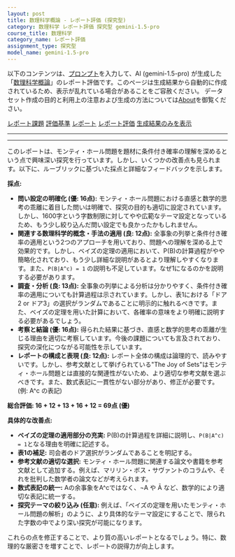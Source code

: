 ```yaml
---
layout: post
title: 数理科学概論 - レポート評価 (探究型)
category: 数理科学 レポート評価 探究型 gemini-1.5-pro
course_title: 数理科学
category_name: レポート評価
assignment_type: 探究型
model_name: gemini-1.5-pro
---
```


以下のコンテンツは、[プロンプト](https://github.com/takedatoshiyuki/synthetic_assignments/tree/main/generated/数理科学/gemini-1.5-pro/prompt_レポート評価-探究型.md)を入力して、AI (gemini-1.5-pro) が生成した「[数理科学概論](/contents/数理科学/)」のレポート評価です。このページは生成結果から自動的に作成されているため、表示が乱れている場合があることをご容赦ください。
データセット作成の目的と利用上の注意および生成の方法については[About](/About)を御覧ください。

[レポート課題](../レポート課題-探究型)
[評価基準](../評価基準-探究型)
[レポート](../レポート-探究型)
[レポート評価](../レポート評価-探究型)
[生成結果のみを表示](https://github.com/takedatoshiyuki/synthetic_assignments/tree/main/generated/数理科学/gemini-1.5-pro/レポート評価-探究型.md)
  

***
***
  
このレポートは、モンティ・ホール問題を題材に条件付き確率の理解を深めるという点で興味深い探究を行っています。しかし、いくつかの改善点も見られます。以下に、ルーブリックに基づいた採点と詳細なフィードバックを示します。

**採点:**

* **問い設定の明確化 (優: 16点):** モンティ・ホール問題における直感と数学的思考の乖離に着目した問いは明確で、探究の目的も適切に設定されています。しかし、1600字という字数制限に対してやや広範なテーマ設定となっているため、もう少し絞り込んだ問い設定でも良かったかもしれません。
* **関連する数理科学的概念・手法の適用 (良: 12点):** 全事象の列挙と条件付き確率の適用という2つのアプローチを用いており、問題への理解を深める上で効果的です。しかし、ベイズの定理の適用において、P(B)の計算過程がやや簡略化されており、もう少し詳細な説明があるとより理解しやすくなります。また、`P(B|A^c) = 1` の説明も不足しています。なぜ1になるのかを説明する必要があります。
* **調査・分析 (良: 13点):** 全事象の列挙による分析は分かりやすく、条件付き確率の適用についても計算過程は示されています。しかし、表1における「ドア2 or ドア3」の選択がランダムであることに明示的に触れるべきです。また、ベイズの定理を用いた計算において、各確率の意味をより明確に説明する必要があるでしょう。
* **考察と結論 (優: 16点):** 得られた結果に基づき、直感と数学的思考の乖離が生じる理由を適切に考察しています。今後の課題についても言及されており、探究の深化につながる可能性を示しています。
* **レポートの構成と表現 (良: 12点):** レポート全体の構成は論理的で、読みやすいです。しかし、参考文献として挙げられている"The Joy of Sets"はモンティ・ホール問題とは直接的な関連性がないため、より適切な参考文献を選ぶべきです。また、数式表記に一貫性がない部分があり、修正が必要です。(例: A^c の表記)

**総合評価:  16 + 12 + 13 + 16 + 12 = 69点 (優)**

**具体的な改善点:**

* **ベイズの定理の適用部分の充実:** P(B)の計算過程を詳細に説明し、`P(B|A^c) = 1`となる理由を明確に記述する。
* **表1の補足:** 司会者のドア選択がランダムであることを明記する。
* **参考文献の適切な選択:** モンティ・ホール問題に関連する論文や書籍を参考文献として追加する。例えば、マリリン・ボス・サヴァントのコラムや、それを批判した数学者の論文などが考えられます。
* **数式表記の統一:**  Aの余事象をA^cではなく、¬A や Ā など、数学的により適切な表記に統一する。
* **探究テーマの絞り込み (任意):**  例えば、「ベイズの定理を用いたモンティ・ホール問題の解析」のように、より具体的なテーマ設定にすることで、限られた字数の中でより深い探究が可能になります。


これらの点を修正することで、より質の高いレポートとなるでしょう。特に、数理的な厳密さを増すことで、レポートの説得力が向上します。
